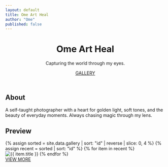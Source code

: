 ```yaml
---
layout: default
title: Ome Art Heal
author: "Ome"
published: false
---
```

<header>
<div class="container">
<h1>Ome Art Heal</h1>
<p>Capturing the world through my eyes.</p>
<a href="/gallery">GALLERY</a>
</div>
</header>
<section class="about">
<div class="container">
<h2>About</h2>
<p>A self-taught photographer with a heart for golden light, soft tones, and the beauty of everyday moments. Always chasing magic through my lens.</p>
</div>
</section>

<section class="home-page__gallery">
<h2>Preview</h2>
<div class="home-page__grid">
{% assign sorted = site.data.gallery | sort: "id" | reverse | slice: 0, 4 %}
{% assign recent = sorted | sort: "id" %}
{% for item in recent %}
<img src="{{ item.url }}" alt="{{ item.title }}" loading="lazy" decoding="async" class="image">
{% endfor %}
</div>
</section>

<div class="cta"><a href="/gallery">VIEW MORE</a></div>